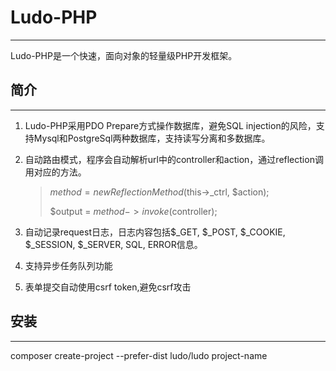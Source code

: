 # Ludo-PHP
___
Ludo-PHP是一个快速，面向对象的轻量级PHP开发框架。

## 简介
___
1. Ludo-PHP采用PDO Prepare方式操作数据库，避免SQL injection的风险，支持Mysql和PostgreSql两种数据库，支持读写分离和多数据库。
2. 自动路由模式，程序会自动解析url中的controller和action，通过reflection调用对应的方法。
    
    > $method = new ReflectionMethod($this->_ctrl, $action);
    >
    > $output = $method->invoke($controller);
3. 自动记录request日志，日志内容包括$_GET, $_POST, $_COOKIE, $_SESSION, $_SERVER, SQL, ERROR信息。
4. 支持异步任务队列功能
5. 表单提交自动使用csrf token,避免csrf攻击

## 安装
___
composer create-project --prefer-dist ludo/ludo project-name
